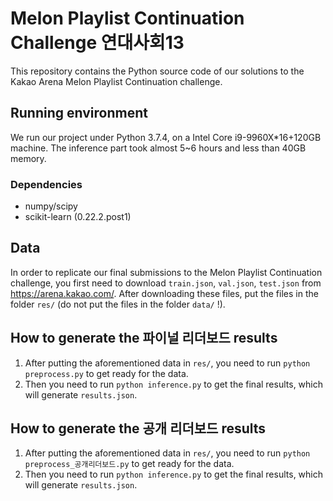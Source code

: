 # Melon Playlist Continuation Challenge 연대사회13

This repository contains the Python source code of our solutions to the Kakao Arena Melon Playlist Continuation challenge.

## Running environment

We run our project under Python 3.7.4, on a Intel Core i9-9960X*16+120GB machine. The inference part took almost 5~6 hours and less than 40GB memory.

### Dependencies

 - numpy/scipy
 - scikit-learn (0.22.2.post1)

## Data

In order to replicate our final submissions to the Melon Playlist Continuation challenge, you first need to download `train.json`, `val.json`, `test.json` from https://arena.kakao.com/. After downloading these files, put the files in the folder `res/` (do not put the files in the folder `data/` !).

## How to generate the 파이널 리더보드 results

 1. After putting the aforementioned data in `res/`, you need to run `python preprocess.py` to get ready for the data. 
 2. Then you need to run `python inference.py` to get the final results, which will generate `results.json`.
 
 ## How to generate the 공개 리더보드 results

 1. After putting the aforementioned data in `res/`, you need to run `python preprocess_공개리더보드.py` to get ready for the data. 
 2. Then you need to run `python inference.py` to get the final results, which will generate `results.json`.
